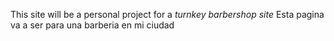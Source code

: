 This site will be a personal project for a <em>turnkey barbershop site </em>
Esta pagina va a ser para una barberia en mi ciudad
